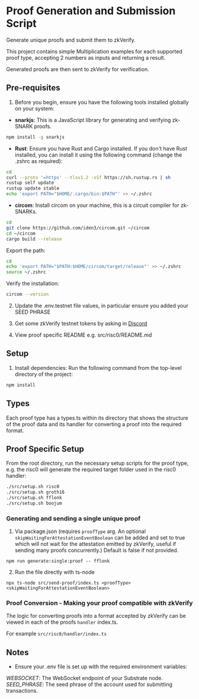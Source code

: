 # Proof Generation and Submission Script

Generate unique proofs and submit them to zkVerify.

This project contains simple Multiplication examples for each supported proof type, accepting 2 numbers as inputs and returning a result.

Generated proofs are then sent to zkVerify for verification.

## Pre-requisites

1. Before you begin, ensure you have the following tools installed globally on your system:

- **snarkjs**: This is a JavaScript library for generating and verifying zk-SNARK proofs.
```sh
npm install -g snarkjs
```
- **Rust**: Ensure you have Rust and Cargo installed. If you don't have Rust installed, you can install it using the following command (change the .zshrc as required):
```sh
cd
curl --proto '=https' --tlsv1.2 -sSf https://sh.rustup.rs | sh
rustup self update
rustup update stable
echo 'export PATH="$HOME/.cargo/bin:$PATH"' >> ~/.zshrc
```
- **circom**: Install circom on your machine, this is a circuit compiler for zk-SNARKs.
```sh
cd
git clone https://github.com/iden3/circom.git ~/circom
cd ~/circom
cargo build --release
```
Export the path:
```sh
cd
echo 'export PATH="$PATH:$HOME/circom/target/release"' >> ~/.zshrc 
source ~/.zshrc
```
Verify the installation:
```sh
circom --version
```

2. Update the .env.testnet file values, in particular ensure you added your SEED PHRASE

3. Get some zkVerify testnet tokens by asking in [Discord](https://discord.gg/Bj5uf2h9])

4. View proof specific README e.g. src/risc0/README.md

## Setup

1. Install dependencies:
   Run the following command from the top-level directory of the project:
```sh
npm install
```

## Types

Each proof type has a types.ts within its directory that shows the structure of the proof data and its handler for converting a proof into the required format.

## Proof Specific Setup

From the root directory, run the necessary setup scripts for the proof type, e.g. the risc0 will generate the required target folder used in the risc0 handler:

```sh
./src/setup.sh risc0
./src/setup.sh groth16
./src/setup.sh fflonk
./src/setup.sh boojum
```

### Generating and sending a single unique proof

1. Via package.json (requires `proofType` arg. An optional `skipWaitingForAttestationEventBoolean` can be added and set to true which will not wait for the attestation emitted by zkVerify, useful if sending many proofs concurrently.) Default is false if not provided.
```shell
npm run generate:single:proof -- fflonk
```
2. Run the file directly with ts-node
```shell
npx ts-node src/send-proof/index.ts <proofType> <skipWaitingForAttestationEventBoolean>
```

### Proof Conversion - Making your proof compatible with zkVerify

The logic for converting proofs into a format accepted by zkVerify can be viewed in each of the proofs `handler` index.ts.

For example `src/risc0/handler/index.ts`

## Notes
- Ensure your .env file is set up with the required environment variables:

*WEBSOCKET*: The WebSocket endpoint of your Substrate node.
*SEED_PHRASE*: The seed phrase of the account used for submitting transactions.
